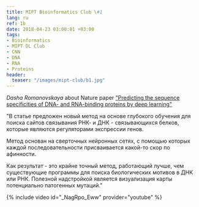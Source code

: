 ```yaml
---
title: MIPT Bioinformatics Club \#1
lang: ru
ref: 1b
date: 2018-04-23 03:00:01 +03:00
tags:
- Bioinformatics
- MIPT DL Club
- CNN
- DNA
- RNA
- Proteins
header:
  teaser: "/images/mipt-club/b1.jpg"
---
```


_Dasha Romanovskaya_ about Nature paper ["Predicting the sequence specificities of DNA- and RNA-binding proteins by deep learning"](https://www.nature.com/articles/nbt.3300)

"В статье предложен новый метод на основе глубокого обучения для поиска сайтов связывания РНК- и ДНК - связывающихся белков, которые являются регуляторами экспрессии генов.

Метод основан на сверточных нейронных сетях, с помощью которых каждой последовательности присваивается какой-то скор по афинности.

Как результат - это крайне точный метод, работающий лучше, чем существующие программы для поиска биологических мотивов в ДНК или РНК. Полезной надстройкой является визуализация карты потенциально патогенных мутаций."

{% include video id="_NagRpo_Eww" provider="youtube" %}
